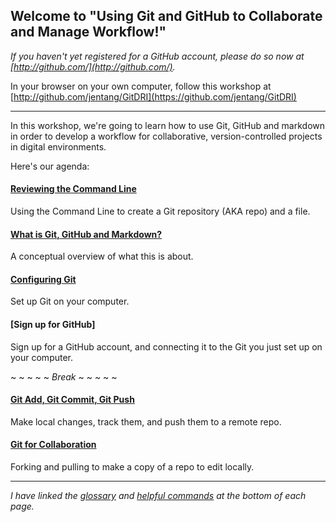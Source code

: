 ## Welcome to "Using Git and GitHub to Collaborate and Manage Workflow!"

*If you haven't yet registered for a GitHub account, please do so now at [http://github.com/](http://github.com/).*

In your browser on your own computer, follow this workshop at [http://github.com/jentang/GitDRI](https://github.com/jentang/GitDRI)

---

In this workshop, we're going to learn how to use Git, GitHub and markdown in order to develop a workflow for collaborative, version-controlled projects in digital environments. 

Here's our agenda:

#### [Reviewing the Command Line](4_commandLine.md)
Using the Command Line to create a Git repository (AKA repo) and a file. 

#### [What is Git, GitHub and Markdown?](2_conceptOverview.md)
A conceptual overview of what this is about.

#### [Configuring Git](3_gitConfig.md)
Set up Git on your computer.

#### [Sign up for GitHub]
Sign up for a GitHub account, and connecting it to the Git you just set up on your computer.

~ ~ ~ ~ ~ _Break_ ~ ~ ~ ~ ~

#### [Git Add, Git Commit, Git Push](5_gitAction.md)
Make local changes, track them, and push them to a remote repo.

#### [Git for Collaboration](6_forkPull.md)
Forking and pulling to make a copy of a repo to edit locally.

---

_I have linked the [glossary](glossary.md) and [helpful commands](helpfulcommands.md) at the bottom of each page._
